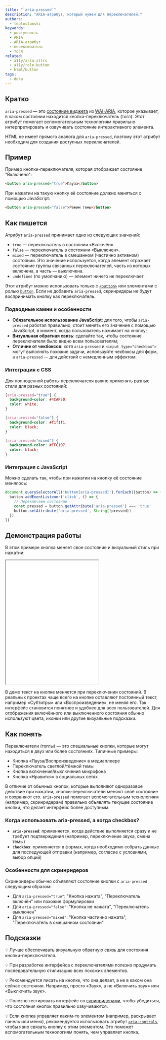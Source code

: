 ```yaml
---
title: "`aria-pressed`"
description: "ARIA-атрибут, который нужен для переключателей."
authors:
  - teplostanski
keywords:
  - доступность
  - ARIA
  - ARIA-атрибут
  - переключатель
  - тогл
related:
  - a11y/aria-attrs
  - a11y/role-button
  - html/button
tags:
  - doka
---
```


## Кратко

`aria-pressed` — это [состояние виджета](/a11y/aria-attrs/#atributy-vidzhetov) из [WAI-ARIA](/a11y/aria-intro/#specifikaciya), которое указывает, в каком состоянии находится кнопка-переключатель (тогл). Этот атрибут помогает вспомогательным технологиям правильно интерпретировать и озвучивать состояние интерактивного элемента.

HTML не имеет прямого аналога для `aria-pressed`, поэтому этот атрибут необходим для создания доступных переключателей.

## Пример

Пример кнопки-переключателя, которая отображает состояние "Включено":

```html
<button aria-pressed="true">Пауза</button>
```

При нажатии на такую кнопку её состояние должно меняться с помощью JavaScript:

```html
<button aria-pressed="false">Режим темы</button>
```

## Как пишется

Атрибут `aria-pressed` принимает одно из следующих значений:

- `true` — переключатель в состоянии «Включён».
- `false` — переключатель в состоянии «Выключен».
- `mixed` — переключатель в смешанном (частично активном) состоянии. Это значение используется, когда элемент отражает состояние группы связанных переключателей, часть из которых включена, а часть — выключена.
- `undefined` (по умолчанию) — элемент ничего не переключает.

Этот атрибут можно использовать только с [`<button>`](/html/button/) или элементами с ролью [`button`](/a11y/role-button/). Если не добавить `aria-pressed`, скринридеры не будут воспринимать кнопку как переключатель.

### Подводные камни и особенности

- **Обязательное использование JavaScript**: для того, чтобы `aria-pressed` работал правильно, стоит менять его значение с помощью JavaScript, в момент, когда пользователь нажимает на кнопку;
- **Визуальная обратная связь**: сделайте так, чтобы состояние переключателя было видно всем пользователям;
- **Отличие от чекбоксов**: хотя `aria-pressed` и `<input type="checkbox">` могут выполнять похожие задачи, используйте чекбоксы для форм, а `aria-pressed` — для действий с немедленным эффектом.

### Интеграция с CSS

Для полноценной работы переключателя важно применять разные стили для разных состояний:

```css
[aria-pressed="true"] {
  background-color: #4CAF50;
  color: white;
}

[aria-pressed="false"] {
  background-color: #f1f1f1;
  color: black;
}

[aria-pressed="mixed"] {
  background-color: #FFC107;
  color: black;
}
```

### Интеграция с JavaScript

Можно сделать так, чтобы при нажатии на кнопку её состояние менялось:

```javascript
document.querySelectorAll('button[aria-pressed]').forEach((button) => {
  button.addEventListener('click', () => {
    // Переключаем состояние
    const pressed = button.getAttribute('aria-pressed') === 'true'
    button.setAttribute('aria-pressed', String(!pressed))
  })
})
```

## Демонстрация работы

В этом примере кнопка меняет свое состояние и визуальный стиль при нажатии:

<iframe title="Пример с кнопкой-переключателем" src="demos/" height="400"></iframe>

В демо текст на кнопке меняется при переключении состояний. В реальных проектах чаще всего на кнопке оставляют постоянный текст, например «Субтитры» или «Воспроизведение», не меняя его. Так интерфейс становится понятнее и удобнее для всех пользователей. Для отображения включённого или выключенного состояния обычно используют цвета, иконки или другие визуальные подсказки.

## Как понять

Переключатели (тоглы) — это специальные кнопки, которые могут находиться в двух или более состояниях. Типичные примеры:

- Кнопка «Пауза/Воспроизведение» в медиаплеере
- Переключатель светлой/тёмной темы
- Кнопка включения/выключения микрофона
- Кнопка «Нравится» в социальных сетях

В отличие от обычных кнопок, которые выполняют одноразовое действие при нажатии, кнопки-переключатели меняют своё состояние и сохраняют его. `aria-pressed` помогает вспомогательным технологиям (например, скринридерам) правильно объявлять текущее состояние кнопки, что делает интерфейс более доступным.

### Когда использовать aria-pressed, а когда checkbox?

- **`aria-pressed`**: применяется, когда действие выполняется сразу и не требует подтверждения (например, переключение звука, смена темы)
- **`checkbox`**: применяется в формах, когда необходимо собрать данные для последующей отправки (например, согласие с условиями, выбор опций)

### Особенности для скринридеров

Скринридеры обычно объявляют состояние кнопки с `aria-pressed` следующим образом:

- Для `aria-pressed="true"`: "Кнопка нажата", "Переключатель включён" или похожие формулировки
- Для `aria-pressed="false"`: "Кнопка не нажата", "Переключатель выключен"
- Для `aria-pressed="mixed"`: "Кнопка частично нажата", "Переключатель в смешанном состоянии"

## Подсказки

💡 Лучше обеспечивать визуальную обратную связь для состояния кнопки-переключателя.

💡 При разработке интерфейса с переключателями полезно продумать последовательную стилизацию всех похожих элементов.

💡 Рекомендуется писать на кнопке, что она делает, а не в каком она сейчас состоянии. Например, просто «Звук», а не «Включить звук» или «Выключить звук».

💡 Полезно тестировать интерфейс со [скринридерами](/a11y/screenreaders/), чтобы убедиться, что состояния кнопок правильно озвучиваются.

💡 Если кнопка управляет каким-то элементом (например, раскрывает панель или меню), рекомендуется использовать атрибут [`aria-controls`](/a11y/aria-controls/), чтобы явно связать кнопку с этим элементом. Это поможет вспомогательным технологиям понять, чем управляет кнопка.
